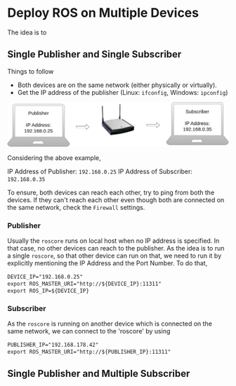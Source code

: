 # Deploy ROS on Multiple Devices
The idea is to 

## Single Publisher and Single Subscriber
Things to follow
- Both devices are on the same network (either physically or virtually).
- Get the IP address of the publisher (Linux: `ifconfig`, Windows: `ipconfig`)

<p align="center">
  <img src="https://github.com/arghadeep25/ROS_Multiple_Devices/blob/master/resources/ros_two_device.png" width="600">
</p>

Considering the above example, 

IP Address of Publisher: `192.168.0.25`
IP Address of Subscriber: `192.168.0.35`

To ensure, both devices can reach each other, try to ping from both the devices. If they can't reach each other even though both are connected on the same network, check the `Firewall` settings.

### Publisher
Usually the `roscore` runs on local host when no IP address is specified. In that case, no other devices can reach to the publisher. As the idea is to run a single `roscore`, so that other device can run on that, we need to run it by explicitly mentioning the IP Address and the Port Number. To do that,

```
DEVICE_IP="192.168.0.25"
export ROS_MASTER_URI="http://${DEVICE_IP}:11311"
export ROS_IP=${DEVICE_IP}
```

### Subscriber
As the `roscore` is running on another device which is connected on the same network, we can connect to the 'roscore' by using

```
PUBLISHER_IP="192.168.178.42"
export ROS_MASTER_URI="http://${PUBLISHER_IP}:11311"
```


## Single Publisher and Multiple Subscriber